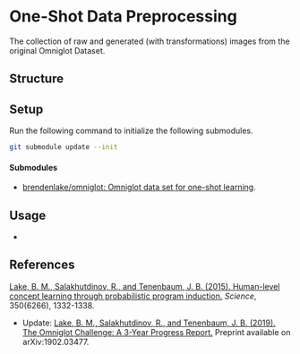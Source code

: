 # One-Shot Data Preprocessing

The collection of raw and generated (with transformations) images from the original Omniglot Dataset.

## Structure

## Setup

Run the following command to initialize the following submodules.

```sh
git submodule update --init
```

#### Submodules

- [brendenlake/omniglot: Omniglot data set for one-shot learning](https://github.com/brendenlake/omniglot).

## Usage

* 

## References

[Lake, B. M., Salakhutdinov, R., and Tenenbaum, J. B. (2015). Human-level concept learning through probabilistic program induction.](http://www.sciencemag.org/content/350/6266/1332.short) _Science_, 350(6266), 1332-1338.

- Update: [Lake, B. M., Salakhutdinov, R., and Tenenbaum, J. B. (2019). The Omniglot Challenge: A 3-Year Progress Report.](https://arxiv.org/abs/1902.03477) Preprint available on arXiv:1902.03477.
